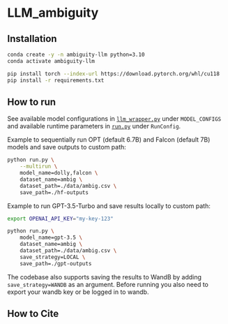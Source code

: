 # LLM_ambiguity




## Installation

```bash
conda create -y -n ambiguity-llm python=3.10 
conda activate ambiguity-llm

pip install torch --index-url https://download.pytorch.org/whl/cu118
pip install -r requirements.txt
```

## How to run

See available model configurations in [`llm_wrapper.py`](./llm_wrapper.py) under `MODEL_CONFIGS` and available runtime parameters in [`run.py`](./run.py) under `RunConfig`.

Example to sequentially run OPT (default 6.7B) and Falcon (default 7B) models and save outputs to custom path:

```bash
python run.py \
    --multirun \
    model_name=dolly,falcon \
    dataset_name=ambig \
    dataset_path=./data/ambig.csv \
    save_path=./hf-outputs
```

Example to run GPT-3.5-Turbo and save results locally to custom path:
```bash
export OPENAI_API_KEY="my-key-123"

python run.py \
    model_name=gpt-3.5 \
    dataset_name=ambig \
    dataset_path=./data/ambig.csv \
    save_strategy=LOCAL \
    save_path=./gpt-outputs
```

The codebase also supports saving the results to WandB by adding `save_strategy=WANDB` as an argument. Before running you also need to export your wandb key or be logged in to wandb.

## How to Cite

```bibtex

```
